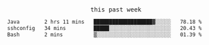 

<p align="center"><samp>this past week</samp></p>
<!--START_SECTION:waka-->

```txt
Java        2 hrs 11 mins   ███████████████████▓░░░░░   78.18 %
sshconfig   34 mins         █████░░░░░░░░░░░░░░░░░░░░   20.43 %
Bash        2 mins          ▒░░░░░░░░░░░░░░░░░░░░░░░░   01.39 %
```

<!--END_SECTION:waka-->


